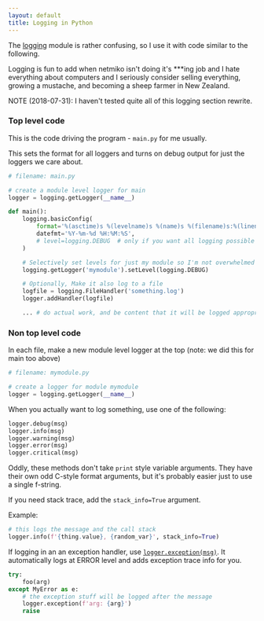 ```yaml
---
layout: default
title: Logging in Python
---
```


The [logging](https://docs.python.org/3/library/logging.html) module is rather
confusing, so I use it with code similar to the following.

Logging is fun to add when netmiko isn't doing it's ***ing job and I hate
everything about computers and I seriously consider selling everything, growing
a mustache, and becoming a sheep farmer in New Zealand.

NOTE (2018-07-31): I haven't tested quite all of this logging section rewrite.

### Top level code

This is the code driving the program - `main.py` for me usually.

This sets the format for all loggers and turns on debug output for just the
loggers we care about.

```python
# filename: main.py

# create a module level logger for main
logger = logging.getLogger(__name__)

def main():
    logging.basicConfig(
        format='%(asctime)s %(levelname)s %(name)s %(filename)s:%(lineno)s -- %(message)s',
        datefmt='%Y-%m-%d %H:%M:%S',
        # level=logging.DEBUG  # only if you want all logging possible from everywhere
    )

    # Selectively set levels for just my module so I'm not overwhelmed by logging
    logging.getLogger('mymodule').setLevel(logging.DEBUG)

    # Optionally, Make it also log to a file
    logfile = logging.FileHandler('something.log')
    logger.addHandler(logfile)

    ... # do actual work, and be content that it will be logged appropriately
```

### Non top level code

In each file, make a new module level logger at the top (note: we did this for main too above)

```python
# filename: mymodule.py

# create a logger for module mymodule
logger = logging.getLogger(__name__)
```

When you actually want to log something, use one of the following:

```python
logger.debug(msg)
logger.info(msg)
logger.warning(msg)
logger.error(msg)
logger.critical(msg)
```

Oddly, these methods don't take `print` style variable arguments. They have their own odd C-style format arguments, but it's probably easier just to use a single f-string.

If you need stack trace, add the `stack_info=True` argument.

Example:

```python
# this logs the message and the call stack
logger.info(f'{thing.value}, {random_var}', stack_info=True)
```

If logging in an an exception handler, use
[`logger.exception(msg)`](https://docs.python.org/3/library/logging.html#logging.Logger.exception). It automatically logs at ERROR level and adds exception trace info for you.

```python
try:
    foo(arg)
except MyError as e:
    # the exception stuff will be logged after the message
    logger.exception(f'arg: {arg}')
    raise
```
